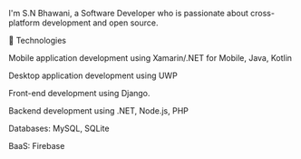 I'm S.N Bhawani, a Software Developer who is passionate about cross-platform development and open source.

🚀 Technologies

Mobile application development using Xamarin/.NET for Mobile, Java, Kotlin

Desktop application development using UWP

Front-end development using Django.

Backend development using .NET, Node.js, PHP

Databases: MySQL, SQLite

BaaS: Firebase
